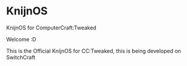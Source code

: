 # KnijnOS
KnijnOS for ComputerCraft:Tweaked

Welcome :D

This is the Official KnijnOS for CC:Tweaked, this is being developed on SwitchCraft

